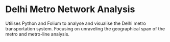 # Delhi Metro Network Analysis
Utilises Python and Folium to analyse and visualise the Delhi metro transportation system. Focusing on unraveling the geographical span of the metro and metro-line analysis.
